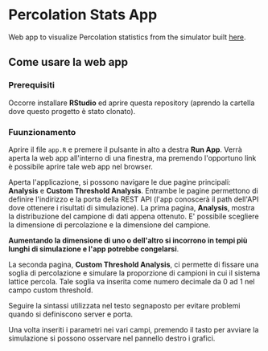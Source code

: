 # Percolation Stats App

Web app to visualize Percolation statistics from the simulator built [here](https://github.com/RiccardoMPesce/Percolation-Theory-Simulation).

## Come usare la web app

### Prerequisiti

Occorre installare __RStudio__ ed aprire questa repository (aprendo la cartella dove questo progetto è stato clonato).

### Fuunzionamento

Aprire il file `app.R` e premere il pulsante in alto a destra __Run App__.
Verrà aperta la web app all'interno di una finestra, ma premendo l'opportuno link è possibile aprire tale web app nel browser.

Aperta l'applicazione, si possono navigare le due pagine principali: __Analysis__ e __Custom Threshold Analysis__. Entrambe le pagine permettono di definire l'indirizzo e la porta della REST API (l'app conoscerà il path dell'API dove ottenere i risultati di simulazione). La prima pagina, __Analysis__, mostra la distribuzione del campione di dati appena ottenuto. E' possibile scegliere la dimensione di percolazione e la dimensione del campione.

__Aumentando la dimensione di uno o dell'altro si incorrono in tempi più lunghi di simulazione e l'app potrebbe congelarsi__.

La seconda pagina, __Custom Threshold Analysis__, ci permette di fissare una soglia di percolazione e simulare la proporzione di campioni in cui il sistema lattice percola. Tale soglia va inserita come numero decimale da 0 ad 1 nel campo custom threshold.

Seguire la sintassi utilizzata nel testo segnaposto per evitare problemi quando si definiscono server e porta.

Una volta inseriti i parametri nei vari campi, premendo il tasto per avviare la simulazione si possono osservare nel pannello destro i grafici.